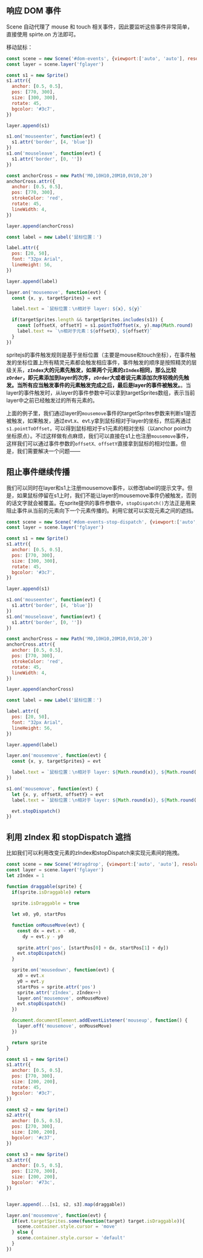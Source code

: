 ## 响应 DOM 事件

Scene 自动代理了 mouse 和 touch 相关事件，因此要监听这些事件非常简单，直接使用 spirte.on 方法即可。

移动鼠标：

<div id="dom-events" class="sprite-container"></div>

```js
const scene = new Scene('#dom-events', {viewport:['auto', 'auto'], resolution: [1540, 600]})
const layer = scene.layer('fglayer')

const s1 = new Sprite()
s1.attr({
  anchor: [0.5, 0.5],
  pos: [770, 300],
  size: [300, 300],
  rotate: 45,
  bgcolor: '#3c7',
})

layer.append(s1)

s1.on('mouseenter', function(evt) {
  s1.attr('border', [4, 'blue'])
})
s1.on('mouseleave', function(evt) {
  s1.attr('border', [0, ''])
})

const anchorCross = new Path('M0,10H10,20M10,0V10,20')
anchorCross.attr({
  anchor: [0.5, 0.5],
  pos: [770, 300],
  strokeColor: 'red',
  rotate: 45,
  lineWidth: 4,
})

layer.append(anchorCross)

const label = new Label('鼠标位置：')

label.attr({
  pos: [20, 50],
  font: "32px Arial",
  lineHeight: 56,
})

layer.append(label)

layer.on('mousemove', function(evt) {
  const {x, y, targetSprites} = evt

  label.text = `鼠标位置：\n相对于 layer: ${x}, ${y}`

  if(targetSprites.length && targetSprites.includes(s1)) {
    const [offsetX, offsetY] = s1.pointToOffset(x, y).map(Math.round)
    label.text += `\n相对于元素：${offsetX}, ${offsetY}` 
  }
})
```

spritejs的事件触发规则是基于坐标位置（主要是mouse和touch坐标），在事件触发的坐标位置上所有精灵元素都会触发相应事件，事件触发的顺序是按照精灵的层级关系，**`zIndex`大的元素先触发，如果两个元素的`zIndex`相同，那么比较`zOrder`，即元素添加到layer的次序，`zOrder`大或者说元素添加次序较晚的先触发。当所有应当触发事件的元素触发完成之后，最后是layer的事件被触发。**。当layer的事件触发时，从layer的事件参数中可以拿到targetSprites数组，表示当前layer中之前已经触发过的所有元素的。

上面的例子里，我们通过layer的`mousemove`事件的targetSprites参数来判断s1是否被触发，如果触发，通过evt.x、evt.y拿到鼠标相对于layer的坐标，然后再通过`s1.pointToOffset`，可以得到鼠标相对于s1元素的相对坐标（以anchor point为坐标原点）。不过这样做有点麻烦，我们可以直接在s1上也注册`mousemove`事件，这样我们可以通过事件参数的`offsetX、offsetY`直接拿到鼠标的相对位置。但是，我们需要解决一个问题——

## 阻止事件继续传播

我们可以同时在layer和s1上注册mousemove事件，以修改label的提示文字。但是，如果鼠标停留在s1上时，我们不能让layer的mousemove事件仍被触发，否则的话文字就会被覆盖。在sprite提供的事件参数中，`stopDispatch()`方法正是用来阻止事件从当前的元素向下一个元素传播的。利用它就可以实现元素之间的遮挡。

<div id="dom-events-stop-dispatch" class="sprite-container"></div>

```js
const scene = new Scene('#dom-events-stop-dispatch', {viewport:['auto', 'auto'], resolution: [1540, 600]})
const layer = scene.layer('fglayer')

const s1 = new Sprite()
s1.attr({
  anchor: [0.5, 0.5],
  pos: [770, 300],
  size: [300, 300],
  rotate: 45,
  bgcolor: '#3c7',
})

layer.append(s1)

s1.on('mouseenter', function(evt) {
  s1.attr('border', [4, 'blue'])
})
s1.on('mouseleave', function(evt) {
  s1.attr('border', [0, ''])
})

const anchorCross = new Path('M0,10H10,20M10,0V10,20')
anchorCross.attr({
  anchor: [0.5, 0.5],
  pos: [770, 300],
  strokeColor: 'red',
  rotate: 45,
  lineWidth: 4,
})

layer.append(anchorCross)

const label = new Label('鼠标位置：')

label.attr({
  pos: [20, 50],
  font: "32px Arial",
  lineHeight: 56,
})

layer.append(label)

layer.on('mousemove', function(evt) {
  const {x, y, targetSprites} = evt

  label.text = `鼠标位置：\n相对于 layer: ${Math.round(x)}, ${Math.round(y)}`
})

s1.on('mousemove', function(evt) {
  let {x, y, offsetX, offsetY} = evt
  label.text = `鼠标位置：\n相对于 layer: ${Math.round(x)}, ${Math.round(y)}\n相对于元素：${Math.round(offsetX)}, ${Math.round(offsetY)}` 

  evt.stopDispatch()
})
```

## 利用 zIndex 和 stopDispatch 遮挡

比如我们可以利用改变元素的zIndex和stopDispatch来实现元素间的拖拽。

<div id="dragdrop" class="sprite-container"></div>

```js
const scene = new Scene('#dragdrop', {viewport:['auto', 'auto'], resolution: [1540, 600]})
const layer = scene.layer('fglayer')
let zIndex = 1

function draggable(sprite) {
  if(sprite.isDraggable) return
  
  sprite.isDraggable = true

  let x0, y0, startPos

  function onMouseMove(evt) {
    const dx = evt.x - x0,
      dy = evt.y - y0
    
    sprite.attr('pos', [startPos[0] + dx, startPos[1] + dy])
    evt.stopDispatch()
  }

  sprite.on('mousedown', function(evt) {
    x0 = evt.x
    y0 = evt.y
    startPos = sprite.attr('pos')
    sprite.attr('zIndex', zIndex++)
    layer.on('mousemove', onMouseMove)
    evt.stopDispatch()
  })

  document.documentElement.addEventListener('mouseup', function() {
    layer.off('mousemove', onMouseMove)
  })

  return sprite
}

const s1 = new Sprite()
s1.attr({
  anchor: [0.5, 0.5],
  pos: [770, 300],
  size: [200, 200],
  rotate: 45,
  bgcolor: '#3c7',
})

const s2 = new Sprite()
s2.attr({
  anchor: [0.5, 0.5],
  pos: [270, 300],
  size: [200, 200],
  bgcolor: '#c37',
})

const s3 = new Sprite()
s3.attr({
  anchor: [0.5, 0.5],
  pos: [1270, 300],
  size: [200, 200],
  bgcolor: '#73c',
})


layer.append(...[s1, s2, s3].map(draggable))

layer.on('mousemove', function(evt) {
  if(evt.targetSprites.some(function(target) target.isDraggable)){
    scene.container.style.cursor = 'move'
  } else {
    scene.container.style.cursor = 'default'
  }
})
```


<script>
const {Scene, Layer, Sprite, Label, Path, Group} = spritejs

;(function(){
  const scene = new Scene('#dom-events', {viewport:['auto', 'auto'], resolution: [1540, 600]})
  const layer = scene.layer('fglayer')

  const s1 = new Sprite()
  s1.attr({
    anchor: [0.5, 0.5],
    pos: [770, 300],
    size: [300, 300],
    rotate: 45,
    bgcolor: '#3c7',
  })

  layer.append(s1)

  s1.on('mouseenter', function(evt) {
    s1.attr('border', [4, 'blue'])
  })
  s1.on('mouseleave', function(evt) {
    s1.attr('border', [0, ''])
  })

  const anchorCross = new Path('M0,10H10,20M10,0V10,20')
  anchorCross.attr({
    anchor: [0.5, 0.5],
    pos: [770, 300],
    strokeColor: 'red',
    rotate: 45,
    lineWidth: 4,
  })

  layer.append(anchorCross)

  const label = new Label('鼠标位置：')

  label.attr({
    pos: [20, 50],
    font: "32px Arial",
    lineHeight: 56,
  })

  layer.append(label)

  layer.on('mousemove', function(evt) {
    const {x, y, targetSprites} = evt

    label.text = `鼠标位置：\n相对于 layer: ${Math.round(x)}, ${Math.round(y)}`

    if(targetSprites.length && targetSprites.includes(s1)) {
      const [offsetX, offsetY] = s1.pointToOffset(x, y).map(Math.round)
      label.text += `\n相对于元素：${offsetX}, ${offsetY}` 
    }
  })
}())

;(function(){
  const scene = new Scene('#dom-events-stop-dispatch', {viewport:['auto', 'auto'], resolution: [1540, 600]})
  const layer = scene.layer('fglayer')

  const s1 = new Sprite()
  s1.attr({
    anchor: [0.5, 0.5],
    pos: [770, 300],
    size: [300, 300],
    rotate: 45,
    bgcolor: '#3c7',
  })

  layer.append(s1)

  s1.on('mouseenter', function(evt) {
    s1.attr('border', [4, 'blue'])
  })
  s1.on('mouseleave', function(evt) {
    s1.attr('border', [0, ''])
  })

  const anchorCross = new Path('M0,10H10,20M10,0V10,20')
  anchorCross.attr({
    anchor: [0.5, 0.5],
    pos: [770, 300],
    strokeColor: 'red',
    rotate: 45,
    lineWidth: 4,
  })

  layer.append(anchorCross)

  const label = new Label('鼠标位置：')

  label.attr({
    pos: [20, 50],
    font: "32px Arial",
    lineHeight: 56,
  })

  layer.append(label)

  layer.on('mousemove', function(evt) {
    const {x, y, targetSprites} = evt

    label.text = `鼠标位置：\n相对于 layer: ${Math.round(x)}, ${Math.round(y)}`
  })

  s1.on('mousemove', function(evt) {
    let {x, y, offsetX, offsetY} = evt
    label.text = `鼠标位置：\n相对于 layer: ${Math.round(x)}, ${Math.round(y)}\n相对于元素：${Math.round(offsetX)}, ${Math.round(offsetY)}` 

    evt.stopDispatch()
  })
}())

;(function(){
  const scene = new Scene('#dragdrop', {viewport:['auto', 'auto'], resolution: [1540, 600]})
  const layer = scene.layer('fglayer')
  let zIndex = 1

  function draggable(sprite) {
    if(sprite.isDraggable) return
    
    sprite.isDraggable = true

    let x0, y0, startPos

    function onMouseMove(evt) {
      const dx = evt.x - x0,
        dy = evt.y - y0
      
      sprite.attr('pos', [startPos[0] + dx, startPos[1] + dy])
      evt.stopDispatch()
    }

    sprite.on('mousedown', function(evt) {
      x0 = evt.x
      y0 = evt.y
      startPos = sprite.attr('pos')
      sprite.attr('zIndex', zIndex++)
      layer.on('mousemove', onMouseMove)
      evt.stopDispatch()
    })

    document.documentElement.addEventListener('mouseup', function() {
      layer.off('mousemove', onMouseMove)
    })

    return sprite
  }

  const s1 = new Sprite()
  s1.attr({
    anchor: [0.5, 0.5],
    pos: [770, 300],
    size: [200, 200],
    rotate: 45,
    bgcolor: '#3c7',
  })

  const s2 = new Sprite()
  s2.attr({
    anchor: [0.5, 0.5],
    pos: [270, 300],
    size: [200, 200],
    bgcolor: '#c37',
  })

  const s3 = new Sprite()
  s3.attr({
    anchor: [0.5, 0.5],
    pos: [1270, 300],
    size: [200, 200],
    bgcolor: '#73c',
  })


  layer.append(...[s1, s2, s3].map(draggable))

  layer.on('mousemove', function(evt) {
    if(evt.targetSprites.some(function(target) target.isDraggable)){
      scene.container.style.cursor = 'move'
    } else {
      scene.container.style.cursor = 'default'
    }
  })

}())
</script>
